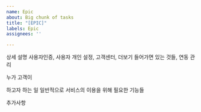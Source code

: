 ```yaml
---
name: Epic
about: Big chunk of tasks
title: "[EPIC]"
labels: Epic
assignees: ''

---
```


상세 설명
사용자인증, 사용자 개인 설정, 고객센터, 더보기 들어가면 있는 것들, 연동 관리

누가
고객이

하고자 하는 일
일반적으로 서비스의 이용을 위해 필요한 기능들

추가사항
